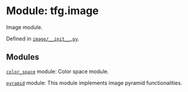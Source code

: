 <div itemscope itemtype="http://developers.google.com/ReferenceObject">
<meta itemprop="name" content="tfg.image" />
<meta itemprop="path" content="Stable" />
</div>

# Module: tfg.image

Image module.



Defined in [`image/__init__.py`](https://github.com/tensorflow/agents/tree/master/tensorflow_graphics/image/__init__.py).

<!-- Placeholder for "Used in" -->


## Modules

[`color_space`](../tfg/image/color_space.md) module: Color space module.

[`pyramid`](../tfg/image/pyramid.md) module: This module implements image pyramid functionalities.

